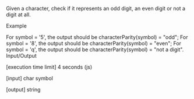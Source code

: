 Given a character, check if it represents an odd digit, an even digit or not a digit at all.

Example

For symbol = '5', the output should be
characterParity(symbol) = "odd";
For symbol = '8', the output should be
characterParity(symbol) = "even";
For symbol = 'q', the output should be
characterParity(symbol) = "not a digit".
Input/Output

[execution time limit] 4 seconds (js)

[input] char symbol

[output] string
